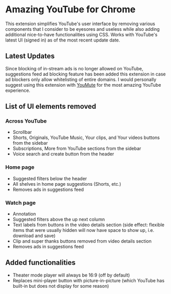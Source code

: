 # Amazing YouTube for Chrome

This extension simplifies YouTube's user interface by
removing various components that I consider to be eyesores and
useless while also adding additional nice-to-have functionalities using CSS.
Works with YouTube's latest UI (signed in) as of the most recent update date.

## Latest Updates

Since blocking of in-stream ads is no longer allowed on YouTube,
suggestions feed ad blocking feature has been added this extension
in case ad blockers only allow whitelisting of entire domains.
I would personally suggest using this extension with
[YouMute](https://chromewebstore.google.com/detail/bhlmjoeobnofoajffmnpcahfaffihmbh)
for the most amazing YouTube experience.

## List of UI elements removed

### Across YouTube

- Scrollbar
- Shorts, Originals, YouTube Music, Your clips, and Your videos buttons from the sidebar
- Subscriptions, More from YouTube sections from the sidebar
- Voice search and create button from the header

### Home page

- Suggested filters below the header
- All shelves in home page suggestions (Shorts, etc.)
- Removes ads in suggestions feed

### Watch page

- Annotation
- Suggested filters above the up next column
- Text labels from buttons in the video details section
  (side effect: flexible items that were usually hidden will
  now have space to show up, i.e. download and save)
- Clip and super thanks buttons removed from video details section
- Removes ads in suggestions feed

## Added functionalities

- Theater mode player will always be 16:9 (off by default)
- Replaces mini-player button with picture-in-picture
  (which YouTube has built-in but does not display for some reason)
